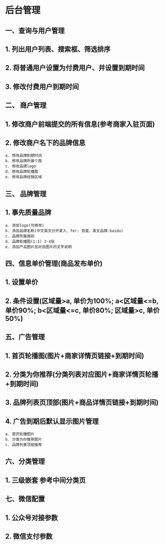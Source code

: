 # 后台管理

## **一、查询与用户管理**
## 1. 列出用户列表、搜索框、筛选排序
## 2. 将普通用户设置为付费用户、并设置到期时间
## 3. 修改付费用户到期时间

## **二、 商户管理**
## 1. 修改商户前端提交的所有信息(参考商家入驻页面)
## 2. 修改商户名下的品牌信息
    a. 修改品牌到期时间
    b. 修改品牌所属个类
    c. 修改品牌logo
    d. 修改品牌轮播图
    e. 修改品牌经销区域

## **三、 品牌管理**
## 1. 事先质量品牌
    a. 添加logo(可修改)
    b. 添加品牌名称(中文英文分开录入、for: 百度、英文品牌:baidu)
    c. 品牌所属类别
    d. 品牌轮播图(1:1) 3-4张
    e. 添加产品图片加对该图片的文字说明

## **四、信息单价管理(商品发布单价)**
## 1. 设置单价
## 2. 条件设置(区域量>a, 单价为100%; a<区域量<=b, 单价90%; b<区域量<=c, 单价80%; 区域量>c, 单价50%)

## **五、广告管理**
## 1. 首页轮播图(图片+商家详情页链接+到期时间)
## 2. 分类为你推荐(分类列表对应图片+商家详情页轮播+到期时间)
## 3. 品牌列表页顶部(图片+商品详情页链接+到期时间)
## 4. 广告到期后默认显示图片管理
    a. 首页轮播图片
    b. 分类为你推荐图片
    c. 品牌列表顶部推荐

## **六、分类管理**
## 1. 三级嵌套 参考中间分类页

## **七、微信配置**
## 1. 公众号对接参数
## 2. 微信支付参数
